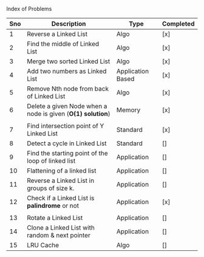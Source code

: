 Index of Problems

| Sno | Description                                                  | Type              | Completed |
| --- | ------------------------------------------------------------ | ----------------- | --------- |
| 1   | Reverse a Linked List                                        | Algo              | [x]       |
| 2   | Find the middle of Linked List                               | Algo              | [x]       |
| 3   | Merge two sorted Linked List                                 | Algo              | [x]       |
| 4   | Add two numbers as Linked List                               | Application Based | [x]       |
| 5   | Remove Nth node from back of Linked List                     | Algo              | [x]       |
| 6   | Delete a given Node when a node is given (**O(1) solution**) | Memory            | [x]       |
|     |                                                              |                   |           |
| 7   | Find intersection point of Y Linked List                     | Standard          | [x]       |
| 8   | Detect a cycle in Linked List                                | Standard          | []        |
| 9   | Find the starting point of the loop of linked list           | Application       | []        |
| 10  | Flattening of a linked list                                  | Application       | []        |
| 11  | Reverse a Linked List in groups of size k.                   | Application       | []        |
| 12  | Check if a Linked List is **palindrome** or not              | Application       | [x]       |
|     |                                                              |                   |           |
| 13  | Rotate a Linked List                                         | Application       | []        |
| 14  | Clone a Linked List with random & next pointer               | Application       | []        |
| 15  | LRU Cache                                                    | Algo              | []        |
